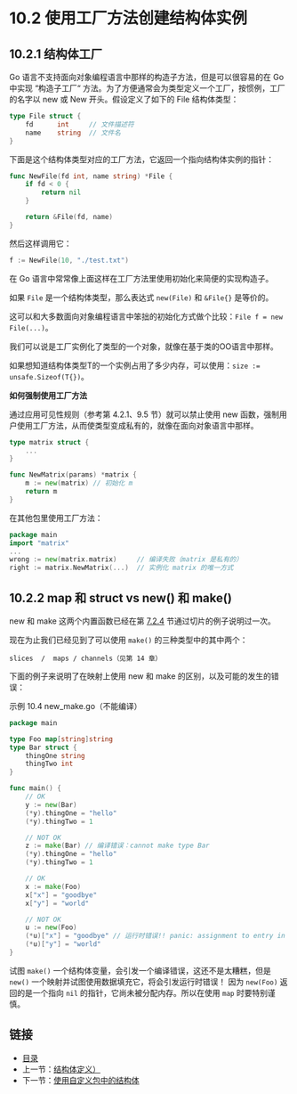 # 10.2 使用工厂方法创建结构体实例

## 10.2.1 结构体工厂

Go 语言不支持面向对象编程语言中那样的构造子方法，但是可以很容易的在 Go 中实现 “构造子工厂“ 方法。为了方便通常会为类型定义一个工厂，按惯例，工厂的名字以 new 或 New 开头。假设定义了如下的 File 结构体类型：

```go
type File struct {
    fd      int     // 文件描述符
    name    string  // 文件名
}
```

下面是这个结构体类型对应的工厂方法，它返回一个指向结构体实例的指针：

```go
func NewFile(fd int, name string) *File {
    if fd < 0 {
        return nil
    }

    return &File(fd, name)
}
```

然后这样调用它：

```go
f := NewFile(10, "./test.txt")
```

在 Go 语言中常常像上面这样在工厂方法里使用初始化来简便的实现构造子。

如果 `File` 是一个结构体类型，那么表达式 `new(File)` 和 `&File{}` 是等价的。

这可以和大多数面向对象编程语言中笨拙的初始化方式做个比较：`File f = new File(...)`。

我们可以说是工厂实例化了类型的一个对象，就像在基于类的OO语言中那样。

如果想知道结构体类型T的一个实例占用了多少内存，可以使用：`size := unsafe.Sizeof(T{})`。

**如何强制使用工厂方法**

通过应用可见性规则（参考第 4.2.1、9.5 节）就可以禁止使用 new 函数，强制用户使用工厂方法，从而使类型变成私有的，就像在面向对象语言中那样。

```go
type matrix struct {
    ...
}

func NewMatrix(params) *matrix {
    m := new(matrix) // 初始化 m
    return m
}
```

在其他包里使用工厂方法：

```go
package main
import "matrix"
...
wrong := new(matrix.matrix)     // 编译失败（matrix 是私有的）
right := matrix.NewMatrix(...)  // 实例化 matrix 的唯一方式
```

## 10.2.2 map 和 struct vs new() 和 make()

new 和 make 这两个内置函数已经在第 [7.2.4](07.2.md) 节通过切片的例子说明过一次。

现在为止我们已经见到了可以使用 `make()` 的三种类型中的其中两个：

    slices  /  maps / channels（见第 14 章）

下面的例子来说明了在映射上使用 new 和 make 的区别，以及可能的发生的错误：

示例 10.4 new_make.go（不能编译）

```go
package main

type Foo map[string]string
type Bar struct {
    thingOne string
    thingTwo int
}

func main() {
    // OK
    y := new(Bar)
    (*y).thingOne = "hello"
    (*y).thingTwo = 1

    // NOT OK
    z := make(Bar) // 编译错误：cannot make type Bar
    (*y).thingOne = "hello"
    (*y).thingTwo = 1

    // OK
    x := make(Foo)
    x["x"] = "goodbye"
    x["y"] = "world"

    // NOT OK
    u := new(Foo)
    (*u)["x"] = "goodbye" // 运行时错误!! panic: assignment to entry in nil map
    (*u)["y"] = "world"
}
```

试图 `make()` 一个结构体变量，会引发一个编译错误，这还不是太糟糕，但是 `new()` 一个映射并试图使用数据填充它，将会引发运行时错误！ 因为 `new(Foo)` 返回的是一个指向 `nil` 的指针，它尚未被分配内存。所以在使用 `map` 时要特别谨慎。

## 链接

- [目录](directory.md)
- 上一节：[结构体定义）](10.1.md)
- 下一节：[使用自定义包中的结构体](10.3.md)
